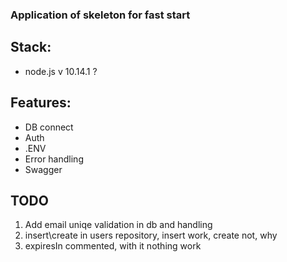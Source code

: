 ### Application of skeleton for fast start

## Stack:

- node.js v 10.14.1 ?

## Features:

- DB connect
- Auth
- .ENV
- Error handling
- Swagger

## TODO

1. Add email uniqe validation in db and handling
2. insert\create in users repository, insert work, create not, why
3. expiresIn commented, with it nothing work
